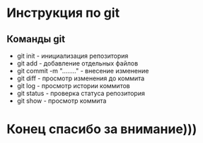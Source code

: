 # Инструкция по git

## Команды git

* git init - инициализация репозитория
* git add - добавление отдельных файлов
* git commit -m "........" - внесение изменение
* git diff - просмотр изменения до коммита
* git log - просмотр истории коммитов
* git status - проверка статуса репозитория
* git show - просмотр коммита

# Конец спасибо за внимание)))